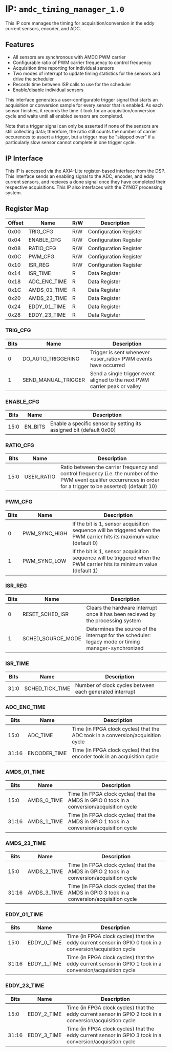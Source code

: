 # IP: `amdc_timing_manager_1.0`

This IP core manages the timing for acquisition/conversion in the eddy current sensors, encoder, and ADC.

## Features

- All sensors are synchronous with AMDC PWM carrier
- Configurable ratio of PWM carrier frequency to control frequency
- Acquisition time reporting for individual sensors
- Two modes of interrupt to update timing statistics for the sensors and drive the scheduler
- Records time between ISR calls to use for the scheduler
- Enable/disable individual sensors

This interface generates a user-configurable trigger signal that starts an acquisition or conversion sample for every sensor that is enabled. As each sensor finishes, it records the time it took for an acquisition/conversion cycle and waits until all enabled sensors are completed.

Note that a trigger signal can only be asserted if none of the sensors are still collecting data; therefore, the ratio still counts the number of carrier occurences to assert a trigger, but a trigger may be "skipped over" if a particularly slow sensor cannot complete in one trigger cycle.

## IP Interface

This IP is accessed via the AXI4-Lite register-based interface from the DSP. This interface sends an enabling signal to the ADC, encoder, and eddy current sensors, and recieves a done signal once they have completed their respective acquisitions. This IP also interfaces with the ZYNQ7 processing system.

## Register Map

| Offset | Name | R/W | Description |
| -- | -- | -- | -- |
| 0x00 | TRIG_CFG| R/W | Configuration Register |
| 0x04 | ENABLE_CFG | R/W | Configuration Register |
| 0x08 | RATIO_CFG | R/W | Configuration Register |
| 0x0C | PWM_CFG | R/W | Configuration Register |
| 0x10 | ISR_REG | R/W | Configuration Register |
| 0x14 | ISR_TIME | R | Data Register |
| 0x18 | ADC_ENC_TIME | R | Data Register |
| 0x1C | AMDS_01_TIME | R | Data Register |
| 0x20 | AMDS_23_TIME | R | Data Register |
| 0x24 | EDDY_01_TIME | R | Data Register |
| 0x28 | EDDY_23_TIME | R | Data Register |

### TRIG_CFG

| Bits | Name | Description |
| -- | -- | -- |
| 0 | DO_AUTO_TRIGGERING | Trigger is sent whenever <user_ratio> PWM events have occurred |
| 1 | SEND_MANUAL_TRIGGER | Send a single trigger event aligned to the next PWM carrier peak or valley |

### ENABLE_CFG

| Bits | Name | Description |
| -- | -- | -- |
| 15:0 | EN_BITS | Enable a specific sensor by setting its assigned bit (default 0x00) |

### RATIO_CFG

| Bits | Name | Description |
| -- | -- | -- |
| 15:0 | USER_RATIO | Ratio between the carrier frequency and control frequency (i.e. the number of the PWM event qualifer occurrences in order for a trigger to be asserted) (default 10) |

### PWM_CFG

| Bits | Name | Description |
| -- | -- | -- |
| 0 | PWM_SYNC_HIGH | If the bit is 1, sensor acquisition sequence will be triggered when the PWM carrier hits its maximum value (default 0) |
| 1 | PWM_SYNC_LOW | If the bit is 1, sensor acquisition sequence will be triggered when the PWM carrier hits its minimum value (default 1) | 

### ISR_REG

| Bits | Name | Description |
| -- | -- | -- |
| 0 | RESET_SCHED_ISR | Clears the hardware interrupt once it has been recieved by the processing system |
| 1 | SCHED_SOURCE_MODE | Determines the source of the interrupt for the scheduler: legacy mode or timing manager-synchronized |

### ISR_TIME

| Bits | Name | Description |
| -- | -- | -- |
| 31:0 | SCHED_TICK_TIME | Number of clock cycles between each generated interrupt |

### ADC_ENC_TIME

| Bits | Name | Description |
| -- | -- | -- |
| 15:0 | ADC_TIME | Time (in FPGA clock cycles) that the ADC took in a conversion/acquisition cycle |
| 31:16 | ENCODER_TIME | Time (in FPGA clock cycles) that the encoder took in an acquisition cycle |

### AMDS_01_TIME

| Bits | Name | Description |
| -- | -- | -- |
| 15:0 | AMDS_0_TIME | Time (in FPGA clock cycles) that the AMDS in GPIO 0 took in a conversion/acquisition cycle |
| 31:16 | AMDS_1_TIME | Time (in FPGA clock cycles) that the AMDS in GPIO 1 took in a conversion/acquisition cycle |

### AMDS_23_TIME

| Bits | Name | Description |
| -- | -- | -- |
| 15:0 | AMDS_2_TIME | Time (in FPGA clock cycles) that the AMDS in GPIO 2 took in a conversion/acquisition cycle |
| 31:16 | AMDS_3_TIME | Time (in FPGA clock cycles) that the AMDS in GPIO 3 took in a conversion/acquisition cycle |

### EDDY_01_TIME

| Bits | Name | Description |
| -- | -- | -- |
| 15:0 | EDDY_0_TIME | Time (in FPGA clock cycles) that the eddy current sensor in GPIO 0 took in a conversion/acquisition cycle |
| 31:16 | EDDY_1_TIME | Time (in FPGA clock cycles) that the eddy current sensor in GPIO 1 took in a conversion/acquisition cycle |

### EDDY_23_TIME

| Bits | Name | Description |
| -- | -- | -- |
| 15:0 | EDDY_2_TIME | Time (in FPGA clock cycles) that the eddy current sensor in GPIO 2 took in a conversion/acquisition cycle |
| 31:16 | EDDY_3_TIME | Time (in FPGA clock cycles) that the eddy current sensor in GPIO 3 took in a conversion/acquisition cycle |

